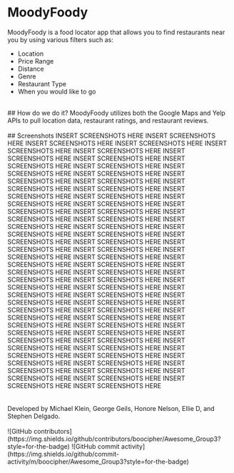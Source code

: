 # MoodyFoody
MoodyFoody is a food locator app that allows you to find restaurants near you by using various filters such as:
- Location
- Price Range
- Distance
- Genre
- Restaurant Type
- When you would like to go
<br />
## How do we do it?
MoodyFoody utilizes both the Google Maps and Yelp APIs to pull location data, restaurant ratings, and restaurant reviews.
<br />
<br />
## Screenshots
INSERT SCREENSHOTS HERE INSERT SCREENSHOTS HERE INSERT SCREENSHOTS HERE INSERT SCREENSHOTS HERE INSERT SCREENSHOTS HERE INSERT SCREENSHOTS HERE INSERT SCREENSHOTS HERE INSERT SCREENSHOTS HERE INSERT SCREENSHOTS HERE INSERT SCREENSHOTS HERE INSERT SCREENSHOTS HERE INSERT SCREENSHOTS HERE INSERT SCREENSHOTS HERE INSERT SCREENSHOTS HERE INSERT SCREENSHOTS HERE INSERT SCREENSHOTS HERE INSERT SCREENSHOTS HERE INSERT SCREENSHOTS HERE INSERT SCREENSHOTS HERE INSERT SCREENSHOTS HERE INSERT SCREENSHOTS HERE INSERT SCREENSHOTS HERE INSERT SCREENSHOTS HERE INSERT SCREENSHOTS HERE INSERT SCREENSHOTS HERE INSERT SCREENSHOTS HERE INSERT SCREENSHOTS HERE INSERT SCREENSHOTS HERE INSERT SCREENSHOTS HERE INSERT SCREENSHOTS HERE INSERT SCREENSHOTS HERE INSERT SCREENSHOTS HERE INSERT SCREENSHOTS HERE INSERT SCREENSHOTS HERE INSERT SCREENSHOTS HERE INSERT SCREENSHOTS HERE INSERT SCREENSHOTS HERE INSERT SCREENSHOTS HERE INSERT SCREENSHOTS HERE INSERT SCREENSHOTS HERE INSERT SCREENSHOTS HERE INSERT SCREENSHOTS HERE INSERT SCREENSHOTS HERE INSERT SCREENSHOTS HERE INSERT SCREENSHOTS HERE INSERT SCREENSHOTS HERE INSERT SCREENSHOTS HERE INSERT SCREENSHOTS HERE INSERT SCREENSHOTS HERE INSERT SCREENSHOTS HERE INSERT SCREENSHOTS HERE INSERT SCREENSHOTS HERE INSERT SCREENSHOTS HERE INSERT SCREENSHOTS HERE INSERT SCREENSHOTS HERE INSERT SCREENSHOTS HERE INSERT SCREENSHOTS HERE INSERT SCREENSHOTS HERE INSERT SCREENSHOTS HERE INSERT SCREENSHOTS HERE INSERT SCREENSHOTS HERE INSERT SCREENSHOTS HERE INSERT SCREENSHOTS HERE INSERT SCREENSHOTS HERE INSERT SCREENSHOTS HERE INSERT SCREENSHOTS HERE INSERT SCREENSHOTS HERE INSERT SCREENSHOTS HERE 
<br />
<br />
<br />
Developed by Michael Klein, George Geils, Honore Nelson, Ellie D, and Stephen Delgado.
<br />
<br />
![GitHub contributors](https://img.shields.io/github/contributors/boocipher/Awesome_Group3?style=for-the-badge) ![GitHub commit activity](https://img.shields.io/github/commit-activity/m/boocipher/Awesome_Group3?style=for-the-badge)